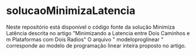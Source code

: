 # solucaoMinimizaLatencia
Neste repositório está disponível o código fonte da solução Minimiza Latência descrita no artigo "Minimizando a Latencia entre Dois Caminhos e m Plataformas com Dois Radios"
O arquivo " modeloproglinear " corresponde ao modelo de programação linear inteira proposto no artigo.
